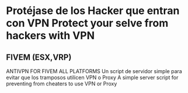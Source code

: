 # Protéjase de los Hacker que entran con VPN Protect your selve from hackers with VPN
## FIVEM (ESX,VRP)
ANTIVPN FOR FIVEM ALL PLATFORMS
Un script de servidor simple para evitar que los tramposos utilicen VPN o Proxy
A simple server script for preventing from cheaters to use VPN or Proxy
